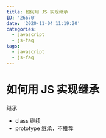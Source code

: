 ```yaml
---
title: 如何用 JS 实现继承
ID: '26670'
date: '2020-11-04 11:19:20'
categories:
  - javascript
  - js-faq
tags:
  - javascript
  - js-faq
---
```


# 如何用 JS 实现继承

继承

- class 继续
- prototype 继承，不推荐
 
 
 
 
 
 
 
 
 
 
 
 
 
 
 
 
 
 
 

